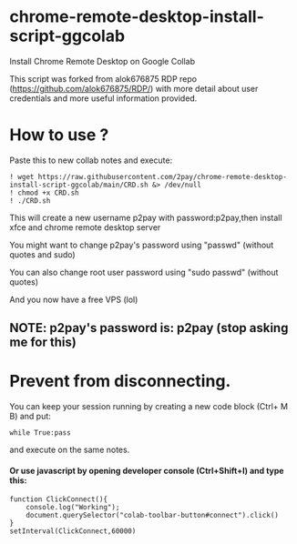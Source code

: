 # chrome-remote-desktop-install-script-ggcolab
Install Chrome Remote Desktop on Google Collab 

This script was forked from alok676875 RDP repo (https://github.com/alok676875/RDP/) with more detail about user credentials and more useful information provided.

# How to use ?

Paste this to new collab notes and execute:
```
! wget https://raw.githubusercontent.com/2pay/chrome-remote-desktop-install-script-ggcolab/main/CRD.sh &> /dev/null
! chmod +x CRD.sh
! ./CRD.sh
```
This will create a new username p2pay with password:p2pay,then install xfce and chrome remote desktop server

You might want to change p2pay's password using "passwd" (without quotes and sudo)

You can also change root user password using "sudo passwd" (without quotes)

And you now have a free VPS (lol)
## NOTE: p2pay's password is: p2pay (stop asking me for this)
# Prevent from disconnecting.
You can keep your session running by creating a new code block (Ctrl+ M B) and put: 
```
while True:pass
```
and execute on the same notes.
#### Or use javascript by opening developer console (Ctrl+Shift+I) and type this:
```
function ClickConnect(){
    console.log("Working"); 
    document.querySelector("colab-toolbar-button#connect").click() 
}
setInterval(ClickConnect,60000)
```
